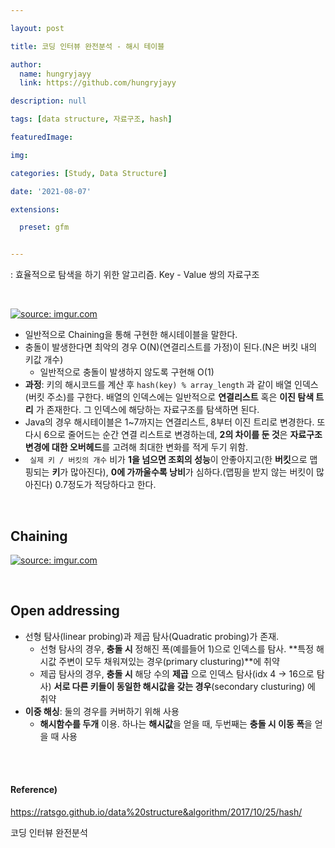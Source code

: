 ```yaml
---

layout: post

title: 코딩 인터뷰 완전분석 - 해시 테이블

author: 
  name: hungryjayy
  link: https://github.com/hungryjayy

description: null

tags: [data structure, 자료구조, hash]

featuredImage: 

img: 

categories: [Study, Data Structure]

date: '2021-08-07'

extensions:

  preset: gfm


---
```


: 효율적으로 탐색을 하기 위한 알고리즘. Key - Value 쌍의 자료구조

<br>

[![source: imgur.com](https://i.imgur.com/EMW1YZP.png)](https://imgur.com/EMW1YZP)

* 일반적으로 Chaining을 통해 구현한 해시테이블을 말한다.
* 충돌이 발생한다면 최악의 경우 O(N)(연결리스트를 가정)이 된다.(N은 버킷 내의 키값 개수)
  * 일반적으로 충돌이 발생하지 않도록 구현해 O(1)
* **과정**: 키의 해시코드를 계산 후 `hash(key) % array_length` 과 같이 배열 인덱스(버킷 주소)를 구한다. 배열의 인덱스에는 일반적으로 **연결리스트** 혹은 **이진 탐색 트리** 가 존재한다. 그 인덱스에 해당하는 자료구조를 탐색하면 된다.
* Java의 경우 해시테이블은 1~7까지는 연결리스트, 8부터 이진 트리로 변경한다. 또 다시 6으로 줄어드는 순간 연결 리스트로 변경하는데, **2의 차이를 둔 것**은 **자료구조 변경에 대한 오버헤드**를 고려해 최대한 변화를 적게 두기 위함. 
* ` 실제 키 / 버킷의 개수` 비가 **1을 넘으면 조회의 성능**이 안좋아지고(한 **버킷**으로 맵핑되는 **키**가 많아진다), **0에 가까울수록 낭비**가 심하다.(맵핑을 받지 않는 버킷이 많아진다) 0.7정도가 적당하다고 한다.

<br>

## Chaining

[![source: imgur.com](https://i.imgur.com/7PTT8dT.png)](https://imgur.com/7PTT8dT)

<br>

## Open addressing

* 선형 탐사(linear probing)과 제곱 탐사(Quadratic probing)가 존재.
  * 선형 탐사의 경우, **충돌 시** 정해진 폭(예를들어 1)으로 인덱스를 탐사. **특정 해시값 주변이 모두 채워져있는 경우(primary clusturing)**에 취약
  * 제곱 탐사의 경우, **충돌 시** 해당 수의 **제곱** 으로 인덱스 탐사(idx 4 -> 16으로 탐사) **서로 다른 키들이 동일한 해시값을 갖는 경우**(secondary clusturing) 에 취약
* **이중 해싱**: 둘의 경우를 커버하기 위해 사용
  * **해시함수를 두개** 이용. 하나는 **해시값**을 얻을 때, 두번째는 **충돌 시 이동 폭**을 얻을 때 사용

<br><br>

#### Reference)

https://ratsgo.github.io/data%20structure&algorithm/2017/10/25/hash/

코딩 인터뷰 완전분석